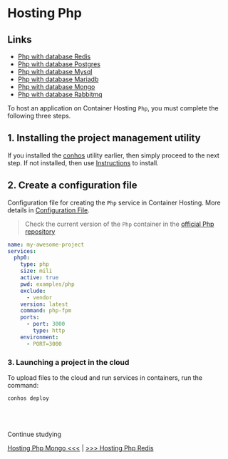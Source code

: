 # Hosting Php

## Links

- [Php with database Redis](./HostingPhpRedis.md)  
- [Php with database Postgres](./HostingPhpPostgres.md)  
- [Php with database Mysql](./HostingPhpMysql.md)  
- [Php with database Mariadb](./HostingPhpMariadb.md)  
- [Php with database Mongo](./HostingPhpMongo.md)  
- [Php with database Rabbitmq](./HostingPhpRabbitmq.md)  


To host an application on Container Hosting `Php`, you must complete the following three steps.

## 1. Installing the project management utility

If you installed the [conhos](https://www.npmjs.com/package/conhos) utility earlier, then simply proceed to the next step. If not installed, then use [Instructions](./GettingStarted.md#introduction) to install.

## 2. Create a configuration file

Configuration file for creating the `Php` service in Container Hosting. More details in [Configuration File](./ConfigFile.md#example_configuration_file).

> Check the current version of the `Php` container in the [official Php repository](https://hub.docker.com/_/php/tags)

```yml
name: my-awesome-project
services:
  php0:
    type: php
    size: mili
    active: true
    pwd: examples/php
    exclude:
      - vendor
    version: latest
    command: php-fpm
    ports:
      - port: 3000
        type: http
    environment:
      - PORT=3000
```

### 3. Launching a project in the cloud

To upload files to the cloud and run services in containers, run the command:

```sh
conhos deploy
```

<div style="margin-top: 4rem;"></div>

Continue studying

[Hosting Php Mongo <<<](./HostingPhpMongo.md) | [>>> Hosting Php Redis](./HostingPhpRedis.md)

